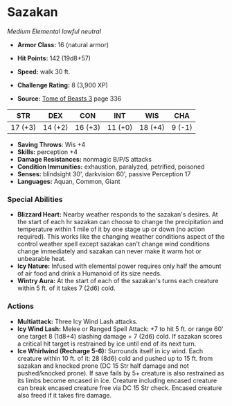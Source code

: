 # Sazakan

*Medium* *Elemental* *lawful neutral*

- **Armor Class:** 16 (natural armor)
- **Hit Points:** 142 (19d8+57)
- **Speed:** walk 30 ft.

- **Challenge Rating:** 8 (3,900 XP)
- **Source:** [Tome of Beasts 3](https://koboldpress.com/kpstore/product/tome-of-beasts-3-for-5th-edition/) page 336

| STR | DEX | CON | INT | WIS | CHA |
| --- | --- | --- | --- | --- | --- |
| 17 (+3) | 14 (+2) | 16 (+3) | 11 (+0) | 18 (+4) | 9 (-1) |

- **Saving Throws**: Wis +4
- **Skills:** perception +4
- **Damage Resistances:** nonmagic B/P/S attacks
- **Condition Immunities:** exhaustion, paralyzed, petrified, poisoned
- **Senses:** blindsight 30', darkvision 60', passive Perception 17
- **Languages:** Aquan, Common, Giant

### Special Abilities

- **Blizzard Heart:** Nearby weather responds to the sazakan's desires. At the start of each hr sazakan can choose to change the precipitation and temperature within 1 mile of it by one stage up or down (no action required). This works like the changing weather conditions aspect of the control weather spell except sazakan can't change wind conditions change immediately and sazakan can never make it warm hot or unbearable heat.
- **Icy Nature:** Infused with elemental power requires only half the amount of air food and drink a Humanoid of its size needs.
- **Wintry Aura:** At the start of each of the sazakan's turns each creature within 5 ft. of it takes 7 (2d6) cold.

### Actions

- **Multiattack:** Three Icy Wind Lash attacks.
- **Icy Wind Lash:** Melee or Ranged Spell Attack: +7 to hit 5 ft. or range 60' one target 8 (1d8+4) slashing damage + 7 (2d6) cold. If sazakan scores a critical hit target is restrained by ice until end of its next turn.
- **Ice Whirlwind (Recharge 5-6):** Surrounds itself in icy wind. Each creature within 10 ft. of it:  28 (8d6) cold and pushed up to 15 ft. from sazakan and knocked prone (DC 15 Str half damage and not pushed/knocked prone). If save fails by 5+ creature is also restrained as its limbs become encased in ice. Creature including encased creature can break encased creature free via DC 15 Str check. Encased creature also freed if it takes fire damage.


